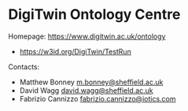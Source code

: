 DigiTwin Ontology Centre
=====

Homepage: https://www.digitwin.ac.uk/ontology
* https://w3id.org/DigiTwin/TestRun



Contacts:
* Matthew Bonney <m.bonney@sheffield.ac.uk>
* David Wagg <david.wagg@sheffield.ac.uk>
* Fabrizio Cannizzo <fabrizio.cannizzo@iotics.com>